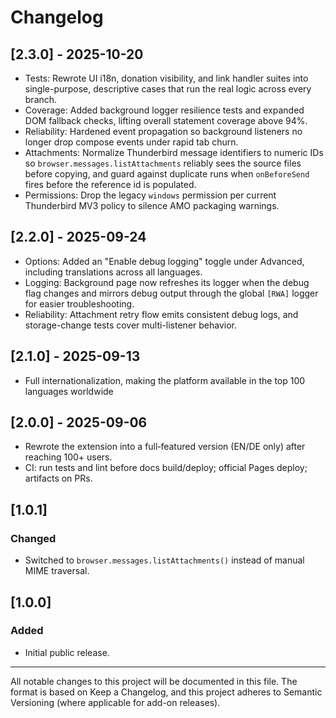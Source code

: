 # Changelog

## [2.3.0] - 2025-10-20

- Tests: Rewrote UI i18n, donation visibility, and link handler suites into single-purpose, descriptive cases that run the real logic across every branch.
- Coverage: Added background logger resilience tests and expanded DOM fallback checks, lifting overall statement coverage above 94%.
- Reliability: Hardened event propagation so background listeners no longer drop compose events under rapid tab churn.
- Attachments: Normalize Thunderbird message identifiers to numeric IDs so `browser.messages.listAttachments` reliably sees the source files before copying, and guard against duplicate runs when `onBeforeSend` fires before the reference id is populated.
- Permissions: Drop the legacy `windows` permission per current Thunderbird MV3 policy to silence AMO packaging warnings.

## [2.2.0] - 2025-09-24

- Options: Added an "Enable debug logging" toggle under Advanced, including translations across all languages.
- Logging: Background page now refreshes its logger when the debug flag changes and mirrors debug output through the global `[RWA]` logger for easier troubleshooting.
- Reliability: Attachment retry flow emits consistent debug logs, and storage-change tests cover multi-listener behavior.

## [2.1.0] - 2025-09-13

- Full internationalization, making the platform available in the top 100 languages worldwide

## [2.0.0] - 2025-09-06

- Rewrote the extension into a full‑featured version (EN/DE only) after reaching 100+ users.
- CI: run tests and lint before docs build/deploy; official Pages deploy; artifacts on PRs.

## [1.0.1]

### Changed

- Switched to `browser.messages.listAttachments()` instead of manual MIME traversal.

## [1.0.0]

### Added

- Initial public release.

---

All notable changes to this project will be documented in this file.
The format is based on Keep a Changelog, and this project adheres to
Semantic Versioning (where applicable for add-on releases).
